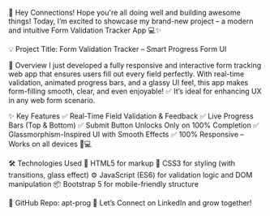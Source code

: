 👋 Hey Connections!
Hope you're all doing well and building awesome things! Today, I’m excited to showcase my brand-new project – a modern and intuitive Form Validation Tracker App 💻✨

💡 Project Title: Form Validation Tracker – Smart Progress Form UI

🧾 Overview
I just developed a fully responsive and interactive form tracking web app that ensures users fill out every field perfectly. With real-time validation, animated progress bars, and a glassy UI feel, this app makes form-filling smooth, clear, and even enjoyable! ✅ It’s ideal for enhancing UX in any web form scenario.

✨ Key Features
✅ Real-Time Field Validation & Feedback
✅ Live Progress Bars (Top & Bottom)
✅ Submit Button Unlocks Only on 100% Completion
✅ Glassmorphism-Inspired UI with Smooth Effects
✅ 100% Responsive – Works on all devices 📱💻

🛠 Technologies Used
🧩 HTML5 for markup
🎨 CSS3 for styling (with transitions, glass effect)
⚙ JavaScript (ES6) for validation logic and DOM manipulation
📦 Bootstrap 5 for mobile-friendly structure

🔗 GitHub Repo: apt-prog
📇 Let’s Connect on LinkedIn and grow together!

